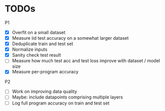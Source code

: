 # TODOs
P1
- [x] Overfit on a small dataset
- [x] Measure iid test accuracy on a somewhat larger dataset
- [x] Deduplicate train and test set
- [x] Normalize inputs
- [x] Sanity check test result
- [ ] Measure how much test acc and test loss improve with dataset / model size
- [x] Measure per-program accuracy

P2
- [ ] Work on improving data quality
- [ ] Maybe: include datapoints comprising multiple layers
- [ ] Log full program accuracy on train and test set
